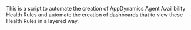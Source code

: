 This is a script to automate the creation of AppDynamics Agent Availibility Health Rules and automate the creation of dashboards that to view these Health Rules in a layered way. 
